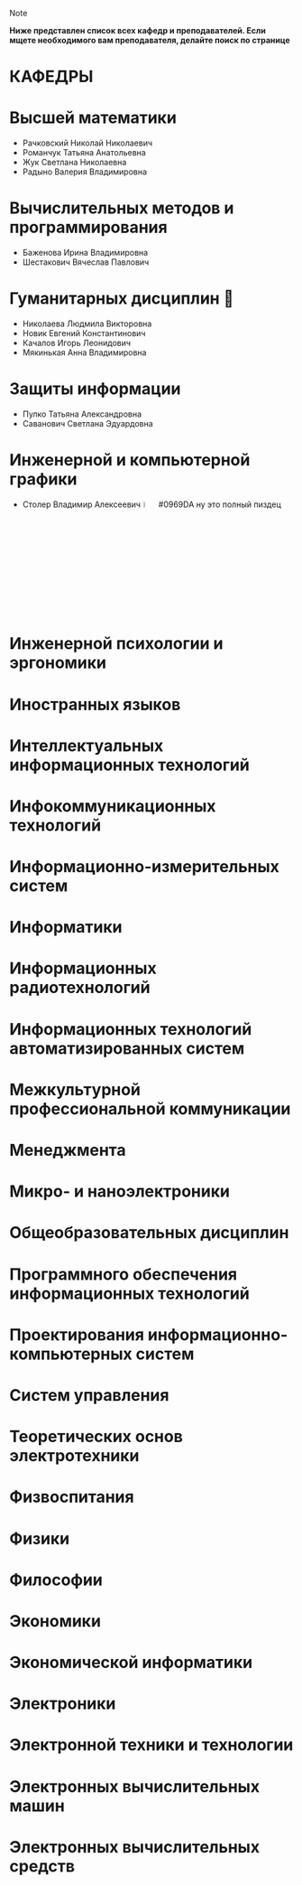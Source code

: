 > [!NOTE]
> **Ниже представлен список всех кафедр и преподавателей. Если мщете необходимого вам преподавателя, делайте поиск по странице**

# КАФЕДРЫ

# Высшей математики
- Рачковский Николай Николаевич 
- Романчук Татьяна Анатольевна
- Жук Светлана Николаевна
- Радыно Валерия Владимировна

# Вычислительных методов и программирования
- Баженова Ирина Владимировна
- Шестакович Вячеслав Павлович

# Гуманитарных дисциплин 🤡
- Николаева Людмила Викторовна
- Новик Евгений Константинович
- Качалов Игорь Леонидович
- Мякинькая Анна Владимировна

# Защиты информации
- Пулко Татьяна Александровна
- Саванович Светлана Эдуардовна

# Инженерной и компьютерной графики
- Столер Владимир Алексеевич <img src="https://www.bsuir.by/m/12_100229_1_133959.jpg" width="5%" height="5%"/>
  #0969DA ну это полный пиздец

# Инженерной психологии и эргономики
# Иностранных языков
# Интеллектуальных информационных технологий
# Инфокоммуникационных технологий
# Информационно-измерительных систем
# Информатики
# Информационных радиотехнологий
# Информационных технологий автоматизированных систем
# Межкультурной профессиональной коммуникации
# Менеджмента
# Микро- и наноэлектроники
# Общеобразовательных дисциплин
# Программного обеспечения информационных технологий
# Проектирования информационно-компьютерных систем
# Систем управления
# Теоретических основ электротехники
# Физвоспитания
# Физики
# Философии
# Экономики
# Экономической информатики
# Электроники
# Электронной техники и технологии
# Электронных вычислительных машин
# Электронных вычислительных средств
